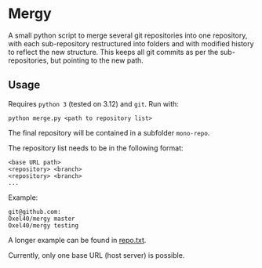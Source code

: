 # Mergy
A small python script to merge several git repositories into one repository,
with each sub-repository restructured into folders and with modified history to
reflect the new structure. This keeps all git commits as per the
sub-repositories, but pointing to the new path.

## Usage
Requires `python 3` (tested on 3.12) and `git`. Run with:

```shell
python merge.py <path to repository list>
```
The final repository will be contained in a subfolder `mono-repo`.

The repository list needs to be in the following format:
```
<base URL path>
<repository> <branch>
<repository> <branch>
...
```

Example:
```
git@github.com:
Oxel40/mergy master
Oxel40/mergy testing
```

A longer example can be found in [repo.txt](./repos.txt).

Currently, only one base URL (host server) is possible.
